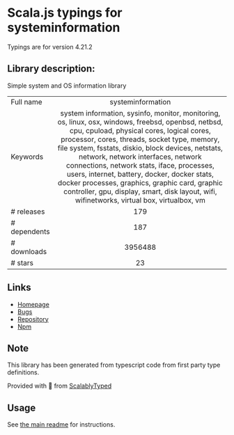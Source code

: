 
# Scala.js typings for systeminformation

Typings are for version 4.21.2

## Library description:
Simple system and OS information library

|                    |                 |
| ------------------ | :-------------: |
| Full name          | systeminformation |
| Keywords           | system information, sysinfo, monitor, monitoring, os, linux, osx, windows, freebsd, openbsd, netbsd, cpu, cpuload, physical cores, logical cores, processor, cores, threads, socket type, memory, file system, fsstats, diskio, block devices, netstats, network, network interfaces, network connections, network stats, iface, processes, users, internet, battery, docker, docker stats, docker processes, graphics, graphic card, graphic controller, gpu, display, smart, disk layout, wifi, wifinetworks, virtual box, virtualbox, vm |
| # releases         | 179 |
| # dependents       | 187 |
| # downloads        | 3956488 |
| # stars            | 23 |

## Links
- [Homepage](https://github.com/sebhildebrandt/systeminformation)
- [Bugs](https://github.com/sebhildebrandt/systeminformation/issues)
- [Repository](https://github.com/sebhildebrandt/systeminformation)
- [Npm](https://www.npmjs.com/package/systeminformation)
    


## Note
This library has been generated from typescript code from first party type definitions.

Provided with :purple_heart: from [ScalablyTyped](https://github.com/oyvindberg/ScalablyTyped)

## Usage
See [the main readme](../../readme.md) for instructions.


